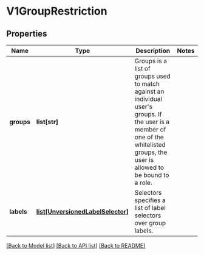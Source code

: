 # V1GroupRestriction

## Properties
Name | Type | Description | Notes
------------ | ------------- | ------------- | -------------
**groups** | **list[str]** | Groups is a list of groups used to match against an individual user&#39;s groups. If the user is a member of one of the whitelisted groups, the user is allowed to be bound to a role. | 
**labels** | [**list[UnversionedLabelSelector]**](UnversionedLabelSelector.md) | Selectors specifies a list of label selectors over group labels. | 

[[Back to Model list]](../README.md#documentation-for-models) [[Back to API list]](../README.md#documentation-for-api-endpoints) [[Back to README]](../README.md)



